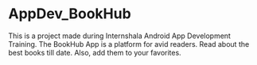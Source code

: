 # AppDev_BookHub
This is a project made during Internshala Android App Development Training. 
The BookHub App is a platform for avid readers. Read about the best books till date. Also, add them to your favorites.


